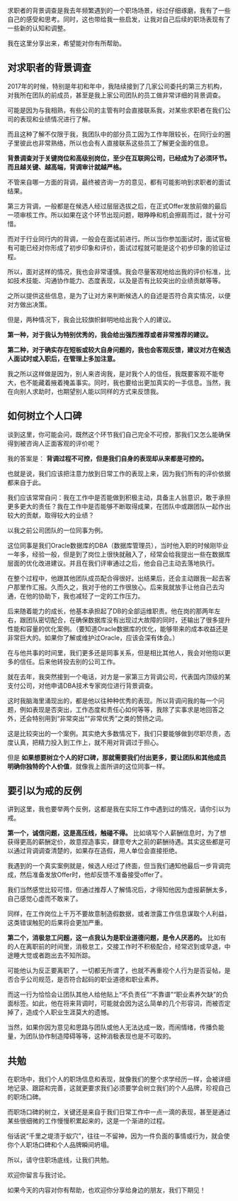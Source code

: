 求职者的背景调查是我去年频繁遇到的一个职场场景，经过仔细琢磨，我有了一些自己的感受和思考。同时，这也带给我一些启发，让我对自己后续的职场表现有了一些新的认知和调整。

我在这里分享出来，希望能对你有所帮助。

## 对求职者的背景调查

2017年的时候，特别是年初和年中，我陆续接到了几家公司委托的第三方机构，对我所在团队的前成员，甚至是我上家公司团队的员工做非常详细的背景调查。

可能是因为与我相熟，有些公司的主管有时会直接联系我，对某些求职者在我们公司的表现和业绩情况进行了解。

而且这种了解不仅限于我，我团队中的部分员工因为工作年限较长，在同行业的圈子里彼此也非常熟络，所以也会有人直接联系这些员工了解更全面的信息。

**背景调查对于关键岗位和高级别岗位，至少在互联网公司，已经成为了必须环节。而且越关键、越高端，背调审计就越严格。**

不管来自哪一方面的背调，最终被咨询一方的意见，都有可能影响到求职者的面试结果。

第三方背调，一般都是在候选人经过层层选拔之后，在正式Offer发放前做的最后一项审核工作。所以如果在这个环节出现问题，眼睁睁和机会擦肩而过，就十分可惜。

而对于行业同行内的背调，一般会在面试前进行。所以当你参加面试时，面试官极有可能已经对你形成了初步印象和评价，面试过程就可能是这个初步印象的验证过程。

所以，面对这样的情况，我也会非常谨慎。我会尽量客观地给出我的评价标准，比如技术技能、沟通协作能力、态度表现，以及是否有比较突出的业绩贡献等等。

之所以提供这些信息，是为了让对方来判断候选人的自述是否符合真实情况，以便对方做出决策。

但是，两种情况下，我会比较旗帜鲜明地给出我个人的建议。

**第一种，对于我认为特别优秀的，我会给出强烈推荐或者非常推荐的建议。**

**第二种，对于确实存在短板或较大自身问题的，我也会客观反馈，建议对方在候选人面试时或入职后，在管理上多加注意。**

我之所以这样做是因为，别人来咨询我，是对我个人的信任，我既要客观不能夸大，也不能藏着掖着掩盖事实。同时，我也要给出更加真实的一手信息。当然，我在向别人求助时，也期望别人能以同样的方式来反馈我。

## 如何树立个人口碑

谈到这里，你可能会问，既然这个环节我们自己完全不可控，那我们又怎么能确保得到被咨询人正面客观的评价呢？

我的答案是： **背调过程不可控，但是我们自身的表现却从来都是可控的。**

也就是说，我们应该把注意力放到日常工作的表现上来，因为我们所有的评价依据都来自于此。

我们应该常常自问：我在工作中是否能做到积极主动，具备主人翁意识，敢于承担更多更大的责任？我在工作中是否能够不断取得成果，在团队中或跟团队一起作出较大的贡献，取得较大的业绩？

以我之前公司团队的一位同事为例。

这位同事是我们Oracle数据库的DBA（数据库管理员），当时他入职的时候刚毕业一年多，经验一般，但是到了岗位上很快就融入了，经常会给我提出一些在数据库层面的优化改进建议。并且在我们评审通过之后，他会自己主动去落地执行。

在整个过程中，他跟其他团队成员配合得很好。出结果后，还会主动跟我一起去客户那里作汇报。久而久之，我对于他的工作很放心。后来我就放手让他自己去沟通，在他的协助下，我也减轻了一定的工作压力。

后来随着能力的成长，他基本承担起了DB的全部运维职责。他在岗的那两年左右，跟团队密切配合，在确保数据库没有出现过大故障的同时，还输出了很多提升性能和容量的优化案例。（要知道Oracle数据库的优化，能够带来的成本收益还是非常巨大的。如果你了解或维护过Oracle，应该会深有体会。）

在与他共事的时间里，我们更多还是同事关系，但是相比其他人，我会对他抱以更多的信任。后来他转投去别的公司工作。

就在去年，我突然接到一个电话，对方是一家第三方背调公司，代表国内顶级的某支付公司，对他申请DBA技术专家岗位进行背景调查。

这时我脑海里涌现出的，都是他以往种种优秀的表现。所以背调问我的每一个问题，例如表现是否突出，工作态度和责任心如何等等，我除了实事求是地回答之外，还会特别用到“非常突出”“非常优秀”之类的赞扬之词。

这是比较突出的一个案例。其实绝大多数情况下，我们只要能够做到尽职尽责，态度认真，把精力投入到工作上，就不用对背调过于担心。

但是 **如果想要树立个人的好口碑，那就需要我们付出更多，要让团队和其他成员明确你独特的个人价值**，就像我上面所讲的这位同事一样。

## 要引以为戒的反例

讲到这里，我也要举两个反例，这都是我在实际工作中遇到过的情况，请你引以为戒。

**第一个，诚信问题，这是高压线，触碰不得。** 比如填写个人薪酬信息时，为了想获得更高的薪酬定价，故意捏造事实，肆意夸大之前的薪酬待遇。其实这些都是可以通过背调调查清楚的，如果存在造假，用人单位会直接拒绝。

我遇到的一个真实案例就是，候选人经过了终面，但当我们通知他最后一步背调完成，然后准备发放Offer时，他却反馈不准备接受offer了。

我们当然感觉比较可惜，但通过推荐人了解情况后，才得知他因为虚报薪酬太多，自己感觉心虚而不敢来了。

同样，在工作岗位上千万不要故意制造假数据，或者泄露工作信息谋取个人利益，这类错误触犯的后果将会更加严重。

**第二个，消极怠工问题，这一点我认为是职业道德问题，是令人厌恶的。** 比如有的人在离职前的时间里，消极怠工，交接工作时不积极配合，经常迟到或早退，中途睡大觉或者跑出去不知所踪。

可能他认为反正要离职了，一切都无所谓了，也就不再重视个人行为是否妥帖，是否合乎公司规范，是否符合起码的职业道德和职业素养。

而这一行为恰恰会让团队其他人给他贴上“不负责任”“不靠谱”“职业素养欠缺”的负面标签。如此，他在将来背调时，可能就会因为这么简单的几个形容词，而被否定掉了，造成个人职业生涯莫大的遗憾。

当然，如果你因为意见和思路与团队或他人无法达成一致，而闹情绪，传播负能量，为团队协作制造障碍等等，这种消极表现也是不可取的。

## 共勉

在职场中，我们个人的职场信息和表现，就像我们的整个求学经历一样，会被详细地记录、跟踪和完善，这就更要求我们必须要学会树立我们的个人品牌，珍视自己的职场口碑。

而职场口碑的树立，关键还是来自于我们日常工作中一点一滴的表现，甚至是通过某些很细微的工作慢慢积累起来的，这是一个渐进的过程。

俗话说“千里之堤溃于蚁穴”，往往一不留神，因为一件负面的事情或行为，就会使你个人职场口碑和个人品牌瞬间坍塌。

所以，请守住职场底线，让我们共勉。

欢迎你留言与我讨论。

如果今天的内容对你有帮助，也欢迎你分享给身边的朋友，我们下期见！